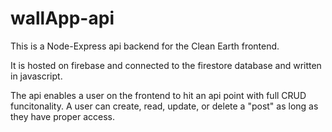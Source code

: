 # wallApp-api

This is a Node-Express api backend for the Clean Earth frontend. 

It is hosted on firebase and connected to the firestore database and written in javascript.

The api enables a user on the frontend to hit an api point with full CRUD funcitonality. A user can create, read, update, or delete a "post" as long as they have proper access. 